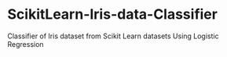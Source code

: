 # ScikitLearn-Iris-data-Classifier
Classifier of Iris dataset from Scikit Learn datasets Using Logistic Regression
